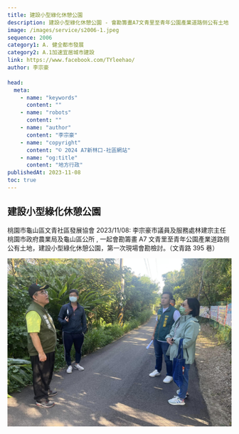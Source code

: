 ```yaml
---
title: 建設小型綠化休憩公園
description: 建設小型綠化休憩公園 - 會勘籌畫A7文青里至青年公園產業道路侧公有土地
image: /images/service/s2006-1.jpeg
sequence: 2006
category1: A. 健全都市發展
category2: A.1加速宜居城市建設
link: https://www.facebook.com/TYleehao/
author: 李宗豪

head:
  meta:
    - name: "keywords"
      content: ""
    - name: "robots"
      content: ""
    - name: "author"
      content: "李宗豪"
    - name: "copyright"
      content: "© 2024 A7新林口-社區網站"
    - name: "og:title"
      content: "地方行政"
publishedAt: 2023-11-08
toc: true
---
```


## 建設小型綠化休憩公園

桃園市龜山區文青社區發展協會 2023/11/08: 李宗豪市議員及服務處林建宗主任桃園市政府農業局及龜山區公所 , 一起會勘籌畫 A7 文青里至青年公園產業道路侧公有土地，建設小型綠化休憩公園，第一次現場會勘檢討。（文青路 395 巷）

![s2006-1.jpeg](/images/service/s2006-1.jpeg)

